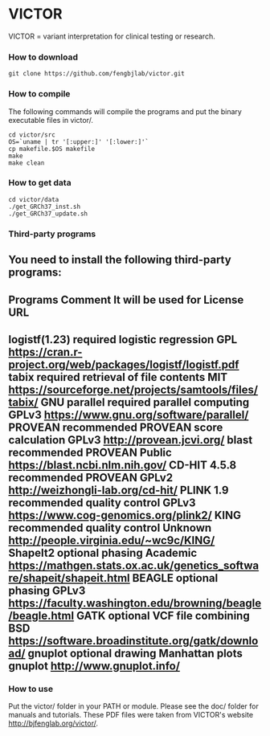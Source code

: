 # VICTOR

VICTOR = variant interpretation for clinical testing or research.

### How to download

```
git clone https://github.com/fengbjlab/victor.git
```

### How to compile

The following commands will compile the programs and put the binary executable files in victor/.

```
cd victor/src
OS=`uname | tr '[:upper:]' '[:lower:]'`
cp makefile.$OS makefile
make
make clean
```

### How to get data

```
cd victor/data
./get_GRCh37_inst.sh
./get_GRCh37_update.sh
```

### Third-party programs

You need to install the following third-party programs:
------------------------------------------------------------------------------------------------------------------------------------------------
Programs      Comment      It will be used for         License     URL
------------------------------------------------------------------------------------------------------------------------------------------------
logistf(1.23) required     logistic regression         GPL         https://cran.r-project.org/web/packages/logistf/logistf.pdf
tabix         required     retrieval of file contents  MIT         https://sourceforge.net/projects/samtools/files/tabix/
GNU parallel  required     parallel computing          GPLv3       https://www.gnu.org/software/parallel/
PROVEAN       recommended  PROVEAN score calculation   GPLv3       http://provean.jcvi.org/
blast         recommended  PROVEAN                     Public      https://blast.ncbi.nlm.nih.gov/
CD-HIT 4.5.8  recommended  PROVEAN                     GPLv2       http://weizhongli-lab.org/cd-hit/
PLINK 1.9     recommended  quality control             GPLv3       https://www.cog-genomics.org/plink2/
KING          recommended  quality control             Unknown     http://people.virginia.edu/~wc9c/KING/
ShapeIt2      optional     phasing                     Academic    https://mathgen.stats.ox.ac.uk/genetics_software/shapeit/shapeit.html
BEAGLE        optional     phasing                     GPLv3       https://faculty.washington.edu/browning/beagle/beagle.html
GATK          optional     VCF file combining          BSD         https://software.broadinstitute.org/gatk/download/
gnuplot       optional     drawing Manhattan plots     gnuplot     http://www.gnuplot.info/
------------------------------------------------------------------------------------------------------------------------------------------------

### How to use

Put the victor/ folder in your PATH or module. Please see the doc/ folder for manuals and tutorials. These PDF files were taken from VICTOR's website http://bjfenglab.org/victor/. 
